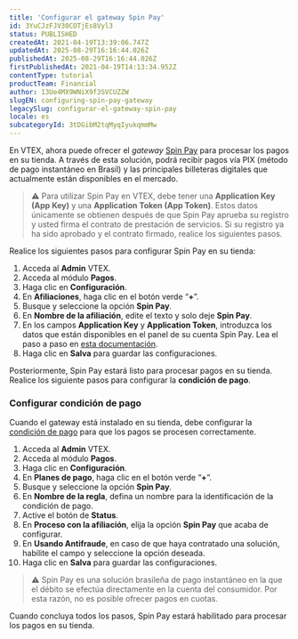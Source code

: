 ```yaml
---
title: 'Configurar el gateway Spin Pay'
id: 3YuCJzFJV30COTjEs8Vyl3
status: PUBLISHED
createdAt: 2021-04-19T13:39:06.747Z
updatedAt: 2025-08-29T16:16:44.026Z
publishedAt: 2025-08-29T16:16:44.026Z
firstPublishedAt: 2021-04-19T14:13:34.952Z
contentType: tutorial
productTeam: Financial
author: 13Ue4MX9WNiX9f3SVCUZZW
slugEN: configuring-spin-pay-gateway
legacySlug: configurar-el-gateway-spin-pay
locale: es
subcategoryId: 3tDGibM2tqMyqIyukqmmMw
---
```


En VTEX, ahora puede ofrecer el *gateway* [Spin Pay](https://spinpay.com.br/) para procesar los pagos en su tienda. A través de esta solución, podrá recibir pagos vía PIX (método de pago instantáneo en Brasil) y las principales billeteras digitales que actualmente están disponibles en el mercado. 

> ⚠️ Para utilizar Spin Pay en VTEX, debe tener una **Application Key (App Key)** y una **Application Token (App Token)**. Estos datos únicamente se obtienen después de que Spin Pay aprueba su registro y usted firma el contrato de prestación de servicios. Si su registro ya ha sido aprobado y el contrato firmado, realice los siguientes pasos.

Realice los siguientes pasos para configurar Spin Pay en su tienda:

1. Acceda al __Admin__ VTEX.
2. Acceda al módulo __Pagos__.
3. Haga clic en __Configuración__.
4. En __Afiliaciones__, haga clic en el botón verde “__+__”.
5. Busque y seleccione la opción __Spin Pay__.
6. En __Nombre de la afiliación__, edite el texto y solo deje __Spin Pay__.
7. En los campos __Application Key__ y __Application Token__, introduzca los datos que están disponibles en el panel de su cuenta Spin Pay. Lea el paso a paso en [esta documentación](https://spinpay.zendesk.com/hc/pt-br/articles/5067562692247-Onde-encontro-as-credenciais-que-preciso-para-ativar-o-Pix-em-minha-Loja-Virtual-).
8. Haga clic en __Salva__ para guardar las configuraciones.

Posteriormente, Spin Pay estará listo para procesar pagos en su tienda. Realice los siguiente pasos para configurar la __condición de pago__.

### Configurar condición de pago

Cuando el gateway está instalado en su tienda, debe configurar la [condición de pago](/es/tutorial/condicoes-de-pagamento--tutorials_455?&utm_source=autocomplete) para que los pagos se procesen correctamente. 

1. Acceda al __Admin__ VTEX.
2. Acceda al módulo __Pagos__.
3. Haga clic en __Configuración__.
4. En __Planes de pago__, haga clic en el botón verde “__+__”.
5. Busque y seleccione la opción __Spin Pay__.
6. En __Nombre de la regla__, defina un nombre para la identificación de la condición de pago.
7. Active el botón de __Status__.
8. En __Proceso con la afiliación__, elija la opción __Spin Pay__ que acaba de configurar.
9. En __Usando Antifraude__, en caso de que haya contratado una solución, habilite el campo y seleccione la opción deseada.
10. Haga clic en __Salva__ para guardar las configuraciones.

> ⚠️ Spin Pay es una solución brasileña de pago instantáneo en la que el débito se efectúa directamente en la cuenta del consumidor. Por esta razón, no es posible ofrecer pagos en cuotas.

Cuando concluya todos los pasos, Spin Pay estará habilitado para procesar los pagos en su tienda.

